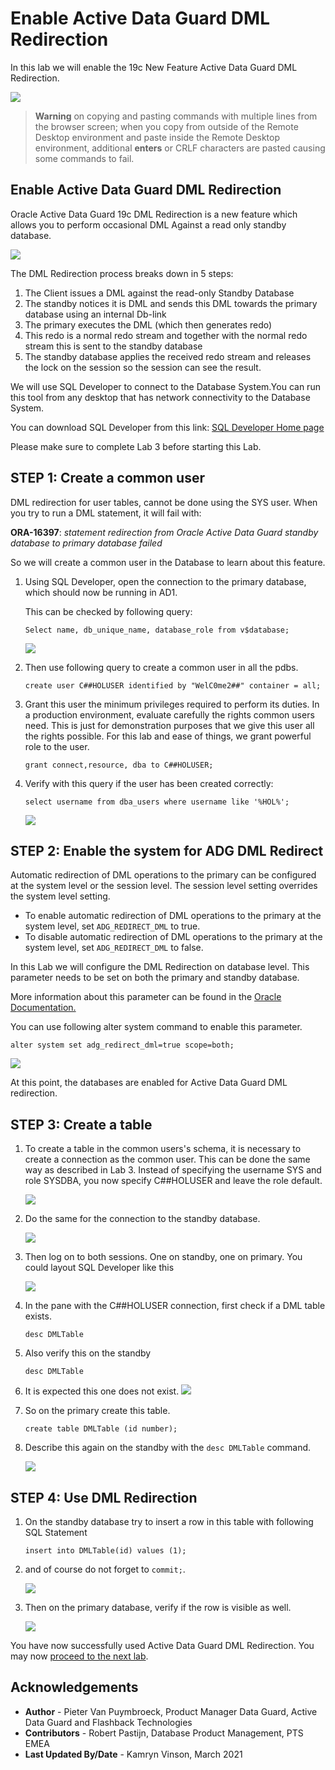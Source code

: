 # Enable Active Data Guard DML Redirection

In this lab we will enable the 19c New Feature Active Data Guard DML Redirection.

![](./images/adg-redirect-5305796.gif)


> **Warning** on copying and pasting commands with multiple lines from the browser screen; when you copy from outside of the Remote Desktop environment and paste inside the Remote Desktop environment, additional **enters** or CRLF characters are pasted causing some commands to fail. 


## Enable Active Data Guard DML Redirection

Oracle Active Data Guard 19c DML Redirection is a new feature which allows you to perform occasional DML Against a read only standby database. 

![](./images/dml-redirect.jpeg)

The DML Redirection process breaks down in 5 steps:

1. The Client issues a DML against the read-only Standby Database
2. The standby notices it is DML and sends this DML towards the primary database using an internal Db-link
3. The primary executes the DML (which then generates redo)
4. This redo is a normal redo stream and together with the normal redo stream this is sent to the standby database
5. The standby database applies the received redo stream and releases the lock on the session so the session can see the result.

We will use SQL Developer to connect to the Database System.You can run this tool from any desktop that has network connectivity to the Database System.

You can download SQL Developer from this link: [SQL Developer Home page](https://www.oracle.com/be/database/technologies/appdev/sqldeveloper-landing.html) 

Please make sure to complete Lab 3 before starting this Lab.


## **STEP 1**: Create a common user

DML redirection for user tables, cannot be done using the SYS user. 
When you try to run a DML statement, it will fail with:  

**ORA-16397**: *statement redirection from Oracle Active Data Guard standby database to primary database failed*

So we will create a common user in the Database to learn about this feature. 

1. Using SQL Developer, open the connection to the primary database, which should now be running in AD1.

    This can be checked by following query:

    ````
    Select name, db_unique_name, database_role from v$database;
    ````
    ![](./images/DML01.png)

2. Then use following query to create a common user in all the pdbs. 

    ````
    create user C##HOLUSER identified by "WelC0me2##" container = all;
    ````

3. Grant this user the minimum privileges required to perform its duties. In a production environment, evaluate carefully the rights common users need. This is just for demonstration purposes that we give this user all the rights possible. For this lab and ease of things, we grant powerful role to the user.

    ````
    grant connect,resource, dba to C##HOLUSER;
    ````

4. Verify with this query if the user has been created correctly:

    ````
    select username from dba_users where username like '%HOL%';
    ````
    ![](./images/DML02.png)



## **STEP 2**: Enable the system for ADG DML Redirect

Automatic redirection of DML operations to the primary can be configured at the system level or the session level. The session level setting overrides the system level setting.

* To enable automatic redirection of DML operations to the primary at the system level, set `ADG_REDIRECT_DML` to true.
* To disable automatic redirection of DML operations to the primary at the system level, set `ADG_REDIRECT_DML` to false.

In this Lab we will configure the DML Redirection on database level.
This parameter needs to be set on both the primary and standby database.

More information about this parameter can be found in the [Oracle Documentation.](https://docs.oracle.com/en/database/oracle/oracle-database/19/refrn/ADG_REDIRECT_DML.html#GUID-AC98F026-33BE-41FE-8F2F-EFA296723AD8)

You can use following alter system command to enable this parameter.

````
alter system set adg_redirect_dml=true scope=both;
````
![](./images/DML03.png)

At this point, the databases are enabled for Active Data Guard DML redirection.


## **STEP 3**: Create a table

1. To create a table in the common users's schema, it is necessary to create a connection as the common user. This can be done the same way as described in Lab 3. Instead of specifying the username SYS and role SYSDBA, you now specify C##HOLUSER and leave the role default. 

    ![](./images/DML04.png)

2. Do the same for the connection to the standby database.

    ![](./images/DML05.png)

3. Then log on to both sessions. One on standby, one on primary. 
    You could layout SQL Developer like this

    ![](./images/DML06.png)

4. In the pane with the C##HOLUSER connection, first check if a DML table exists.

    ````
    desc DMLTable
    ````

5. Also verify this on the standby

    ````
    desc DMLTable
    ````

6. It is expected this one does not exist. 
    ![](./images/DML07.png)

7. So on the primary create this table. 

    ````
    create table DMLTable (id number);
    ````

8. Describe this again on the standby with the `desc DMLTable` command.

    ![](./images/DML08.png)


## **STEP 4**: Use DML Redirection

1. On the standby database try to insert a row in this table with following SQL Statement

    ````
    insert into DMLTable(id) values (1);
    ````

2. and of course do not forget to `commit;`.

    ![](./images/DML09.png)

3. Then on the primary database, verify if the row is visible as well.

    ![](./images/DML10.png)


You have now successfully used Active Data Guard DML Redirection. You may now [proceed to the next lab](#next).

## Acknowledgements

- **Author** - Pieter Van Puymbroeck, Product Manager Data Guard, Active Data Guard and Flashback Technologies
- **Contributors** - Robert Pastijn, Database Product Management, PTS EMEA
- **Last Updated By/Date** -  Kamryn Vinson, March 2021